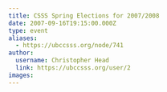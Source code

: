 ```yaml
---
title: CSSS Spring Elections for 2007/2008 
date: 2007-09-16T19:15:00.000Z
type: event
aliases:
  - https://ubccsss.org/node/741
author:
  username: Christopher Head
  link: https://ubccsss.org/user/2
images:
---
```


